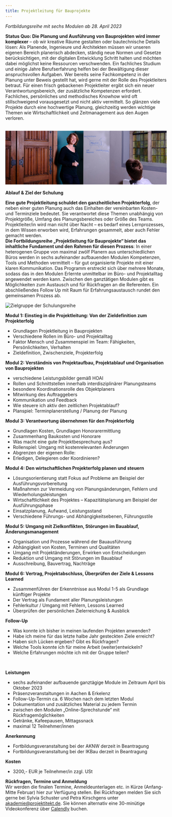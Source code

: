 ```yaml
---
title: Projektleitung für Bauprojekte
---
```


*Fortbildungsreihe mit sechs Modulen ab 28. April 2023*

**Status Quo: Die Planung und Ausführung von Bauprojekten wird immer komplexer** – ob wir kreative Räume gestalten oder bautechnische Details lösen: Als Planende, Ingenieure und Architekten müssen wir unseren eigenen Bereich planerisch abdecken, ständig neue Normen und Gesetze berücksichtigen, mit der digitalen Entwicklung Schritt halten und möchten dabei möglichst keine Ressourcen verschwenden.
Ein fachliches Studium und einige Jahre Berufserfahrung helfen bei der Bewältigung dieser anspruchsvollen Aufgaben. Wer bereits seine Fachkompetenz in der Planung unter Beweis gestellt hat, wird gerne mit der Rolle des Projektleiters betraut. Für einen frisch gebackenen Projektleiter ergibt sich ein neuer Verantwortungsbereich, der zusätzliche Kompetenzen erfordert. Fachliches, persönliches und methodisches Knowhow wird oft stillschweigend vorausgesetzt und nicht aktiv vermittelt. So glänzen viele Projekte durch eine hochwertige Planung, gleichzeitig werden wichtige Themen wie Wirtschaftlichkeit und Zeitmanagement aus den Augen verloren.

<br>![Moderation S. Schuster](/contents/projektitekt_workshop.jpg)<br>

**Ablauf & Ziel der Schulung**

**Eine gute Projektleitung schuldet den ganzheitlichen Projekterfolg**, der neben einer guten Planung auch das Einhalten der vereinbarten Kosten- und Terminziele bedeutet. Sie verantwortet diese Themen unabhängig von Projektgröße, Umfang des Planungsbereiches oder Größe des Teams. Projektleiter/in wird man nicht über Nacht – es bedarf eines Lernprozesses, in dem Wissen erworben wird, Erfahrungen gesammelt, aber auch Fehler gemacht werden.<br>
**Die Fortbildungsreihe „Projektleitung für Bauprojekte“ bietet das inhaltliche Fundament und den Rahmen für diesen Prozess**: In einer heterogenen Gruppe von maximal zwölf Planern aus unterschiedlichen Büros werden in sechs aufeinander aufbauenden Modulen Kompetenzen, Tools und Methoden vermittelt – für gut organisierte Projekte mit einer klaren Kommunikation.
Das Programm erstreckt sich über mehrere Monate, sodass das in den Modulen Erlernte unmittelbar im Büro- und Projektalltag angewendet werden kann. Zwischen den ganztätigen Modulen gibt es Möglichkeiten zum Austausch und für Rückfragen an die Referenten. Ein abschließendes Follow Up mit Raum für Erfahrungsaustausch rundet den gemeinsamen Prozess ab.


![Zielgruppe der Schulungsreihe](/zielgruppe_schulung.png)

**Modul 1: Einstieg in die Projektleitung: Von der Zieldefinition zum Projekterfolg**
- Grundlagen Projektleitung in Bauprojekten
- Verschiedene Rollen im Büro- und Projektalltag
- Faktor Mensch und Zusammenspiel im Team: Fähigkeiten, Persönlichkeiten, Verhalten
- Zieldefinition, Zwischenziele, Projekterfolg

**Modul 2: Verständnis von Projektaufbau, Projektablauf und Organisation von Bauprojekten**
- verschiedene Leistungsbilder gemäß HOAI
- Rollen und Schnittstellen innerhalb interdisziplinärer Planungsteams
- besondere Koordinationsrolle des Objektplaners
- Mitwirkung des Auftraggebers
- Kommunikation und Feedback
- Wie steuere ich aktiv den zeitlichen Projektablauf?
- Planspiel: Terminplanerstellung / Planung der Planung

**Modul 3: Verantwortung übernehmen für den Projekterfolg**
- Grundlagen Kosten, Grundlagen Honorarermittlung
- Zusammenhang Baukosten und Honorare
- Was macht eine gute Projektbesprechung aus?
- Rollenspiel: Umgang mit kostenrelevanten Änderungen
- Abgrenzen der eigenen Rolle:
- Erledigen, Delegieren oder Koordinieren?

**Modul 4: Den wirtschaftlichen Projekterfolg planen und steuern**
- Lösungsorientierung statt Fokus auf Probleme am Beispiel der Ausführungsvorbereitung
- Maßnahmen zur Vermeidung von Planungsänderungen, Fehlern und Wiederholungsleistungen
- Wirtschaftlichkeit des Projektes – Kapazitätsplanung am Beispiel der Ausführungsphase
- Einsatzplanung, Aufwand, Leistungsstand
- Verschiedene Führungs- und Abhängigkeitsebenen, Führungsstile

**Modul 5: Umgang mit Zielkonflikten, Störungen im Bauablauf, Änderungsmanagement**
- Organisation und Prozesse während der Bauausführung
- Abhängigkeit von Kosten, Terminen und Qualitäten
- Umgang mit Projektänderungen, Erwirken von Entscheidungen 
- Reduktion und Umgang mit Störungen im Bauablauf
- Ausschreibung, Bauvertrag, Nachträge

**Modul 6: Vertrag, Projektabschluss, Überprüfen der Ziele & Lessons Learned**
- Zusammenführen der Erkenntnisse aus Modul 1-5 als Grundlage künftiger Projekte
- Der Vertrag als Fundament aller Planungsleistungen
- Fehlerkultur / Umgang mit Fehlern, Lessons Learned
- Überprüfen der persönlichen Zielerreichung & Ausblick

**Follow-Up**
- Was konnte ich bisher in meinen laufenden Projekten anwenden?
- Habe ich meine für das letzte halbe Jahr gesteckten Ziele erreicht?
- Haben sich Lücken ergeben? Gibt es Rückfragen?
- Welche Tools konnte ich für meine Arbeit (weiter)entwickeln? 
- Welche Erfahrungen möchte ich mit der Gruppe teilen?

<br>

**Leistungen**<br>
- sechs aufeinander aufbauende ganztägige Module im Zeitraum April bis Oktober 2023
- Präsenzveranstaltungen in Aachen & Erkelenz
- Follow-Up-Termin ca. 6 Wochen nach dem letzten Modul
- Dokumentation und zusätzliches Material zu jedem Termin
- zwischen den Modulen „Online-Sprechstunde“ mit Rückfragemöglichkeiten
- Getränke, Kafeepausen, Mittagssnack
- maximal 12 Teilnehmer/innen

**Anerkennung**

- Fortbildungsveranstaltung bei der AKNW derzeit in Beantragung
- Fortbildungsveranstaltung bei der IKBau derzeit in Beantragung

**Kosten**
- 3200,- EUR je Teilnehmer/in zzgl. USt

**Rückfragen, Termine und Anmeldung**<br>
Wir werden die finalen Termine, Anmeldeunterlagen etc. in Kürze (Anfang-Mitte Februar) hier zur Verfügung stellen. Bei Rückfragen melden Sie sich gerne bei Sylvia Schuster und Petra Kirschgens unter [akademie@projektitekt.de](mailto:akademie@projektitekt.de). Sie können alternativ eine 30-minütige Videokonferenz über [Calendly](https://calendly.com/projektitekt) buchen.
